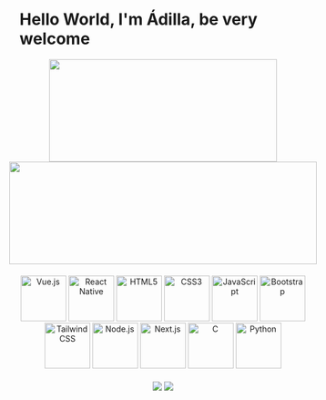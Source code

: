 # Hello World, I'm Ádilla, be very welcome

<div align="center" style="display: flex; justify-content: center; gap: 20px;">
  <a href="https://github.com/Adilla-rgp">
    <img height="180em" width="400em" src="https://github-readme-stats.vercel.app/api?username=Adilla-rgp&show_icons=true&theme=tokyonight&include_all_commits=true&count_private=true"/>
    <img height="180em" width="540em" src="https://github-readme-stats.vercel.app/api/top-langs/?username=Adilla-rgp&layout=compact&langs_count=6&theme=tokyonight"/>
  </a>
</div>

<div align="center" style="margin-top: 20px;">
  <img src="https://img.icons8.com/color/2x/vue-js.png" width="80" alt="Vue.js">
  <img src="https://upload.wikimedia.org/wikipedia/commons/thumb/a/a7/React-icon.svg/539px-React-icon.svg.png" width="80" alt="React Native">
  <img src="https://img.icons8.com/color/2x/html-5.png" width="80" alt="HTML5">
  <img src="https://img.icons8.com/color/2x/css3.png" width="80" alt="CSS3">
  <img src="https://static.vecteezy.com/system/resources/previews/027/127/560/non_2x/javascript-logo-javascript-icon-transparent-free-png.png" width="80" alt="JavaScript">
  <img src="https://img.icons8.com/color/2x/bootstrap.png" width="80" alt="Bootstrap">
  <img src="https://img.icons8.com/color/2x/tailwindcss.png" width="80" alt="TailwindCSS">
  <img src="https://img.icons8.com/color/2x/nodejs.png" width="80" alt="Node.js">
  <img src="https://img.icons8.com/color/2x/nextjs.png" width="80" alt="Next.js">
  <img src="https://img.icons8.com/color/2x/c-programming.png" width="80" alt="C">
  <img src="https://img.icons8.com/color/2x/python.png" width="80" alt="Python">
</div>

<div align="center" style="margin-top: 20px;"> 
  <a href="mailto:adillagomes3740@gmail.com"><img src="https://img.shields.io/badge/-Gmail-%23333?style=for-the-badge&logo=gmail&logoColor=white" target="_blank"></a>
  <a href="https://www.linkedin.com/in/adilla-gomes/" target="_blank"><img src="https://img.shields.io/badge/-LinkedIn-%230077B5?style=for-the-badge&logo=linkedin&logoColor=white" target="_blank"></a> 
</div>
